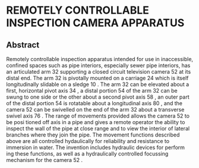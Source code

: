 # REMOTELY CONTROLLABLE INSPECTION CAMERA APPARATUS

## Abstract
Remotely controllable inspection apparatus intended for use in inaccessible, confined spaces such as pipe interiors, especially sewer pipe interiors, has an articulated arm 32 supporting a closed circuit television camera 52 at its distal end. The arm 32 is pivotally mounted on a carriage 24 which is itself longitudinally slidable on a sledge 10 . The arm 32 can be elevated about a first, horizontal pivot axis 34 , a distal portion 54 of the arm 32 can be swung to one side or the other about a second pivot axis 58 , an outer part of the distal portion 54 is rotatable about a longitudinal axis 80 , and the camera 52 can be swivelled on the end of the arm 32 about a transverse swivel axis 76 . The range of movements provided allows the camera 52 to be posi tioned off axis in a pipe and gives a remote operator the ability to inspect the wall of the pipe at close range and to view the interior of lateral branches where they join the pipe. The movement functions described above are all controlled hydaulically for reliability and resistance to immersion in water. The invention includes hydraulic devices for perform ing these functions, as well as a hydraulically controlled focussing mechanism for the camera 52 .